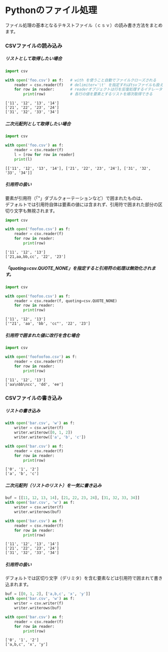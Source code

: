 # Pythonのファイル処理
ファイル処理の基本となるテキストファイル（ｃｓｖ）の読み書き方法をまとめます。
### CSVファイルの読み込み
##### リストとして取得したい場合


```python
import csv

with open('foo.csv') as f:   # with を使うこと自動でファイルクローズされる
    reader = csv.reader(f)   # delimiter='\t' を指定すればtsvファイルも扱える
    for row in reader:       # readerオブジェクトは行を反復処理するイテレータとみなせる
        print(row)           # 各行の値を要素とするリストを順次取得できる
```

    ['11', '12', '13', '14']
    ['21', '22', '23', '24']
    ['31', '32', '33', '34']


##### 二次元配列として取得したい場合


```python
import csv

with open('foo.csv') as f:
    reader = csv.reader(f)
    l = [row for row in reader]
    print(l)
```

    [['11', '12', '13', '14'], ['21', '22', '23', '24'], ['31', '32', '33', '34']]


##### 引用符の扱い
要素が引用符（「"」ダブルクォーテーションなど）で囲まれたものは、  
デフォルトでは引用符自体は要素の値には含まれず、引用符で囲まれた部分の区切り文字も無視されます。


```python
import csv

with open('foofoo.csv') as f:
    reader = csv.reader(f)
    for row in reader:
        print(row)
```

    ['11', '12', '13']
    ['21,aa,bb,cc', '22', '23']


##### 「quoting=csv.QUOTE_NONE」を指定すると引用符の処理は無効化されます。


```python
import csv

with open('foofoo.csv') as f:
    reader = csv.reader(f, quoting=csv.QUOTE_NONE)
    for row in reader:
        print(row)
```

    ['11', '12', '13']
    ['"21', 'aa', 'bb', 'cc"', '22', '23']


##### 引用符で囲まれた値に改行を含む場合


```python
import csv

with open('foofoofoo.csv') as f:
    reader = csv.reader(f)
    for row in reader:
        print(row)
```

    ['11', '12', '13']
    ['aa\nbb\ncc', 'dd', 'ee']


### CSVファイルの書き込み
##### リストの書き込み


```python
with open('bar.csv', 'w') as f:
    writer = csv.writer(f)
    writer.writerow([0, 1, 2])
    writer.writerow(['a', 'b', 'c'])

with open('bar.csv') as f:
    reader = csv.reader(f)
    for row in reader:
        print(row)
```

    ['0', '1', '2']
    ['a', 'b', 'c']


##### 二次元配列（リストのリスト）を一気に書き込み


```python
buf = [[11, 12, 13, 14], [21, 22, 23, 24], [31, 32, 33, 34]]
with open('bar.csv', 'w') as f:
    writer = csv.writer(f)
    writer.writerows(buf)

with open('bar.csv') as f:
    reader = csv.reader(f)
    for row in reader:
        print(row)
```

    ['11', '12', '13', '14']
    ['21', '22', '23', '24']
    ['31', '32', '33', '34']


##### 引用符の扱い
デフォルトでは区切り文字（デリミタ）を含む要素などは引用符で囲まれて書き込まれます。


```python
buf = [[0, 1, 2], ['a,b,c', 'x', 'y']]
with open('bar.csv', 'w') as f:
    writer = csv.writer(f)
    writer.writerows(buf)

with open('bar.csv') as f:
    reader = csv.reader(f)
    for row in reader:
        print(row)
```

    ['0', '1', '2']
    ['a,b,c', 'x', 'y']
